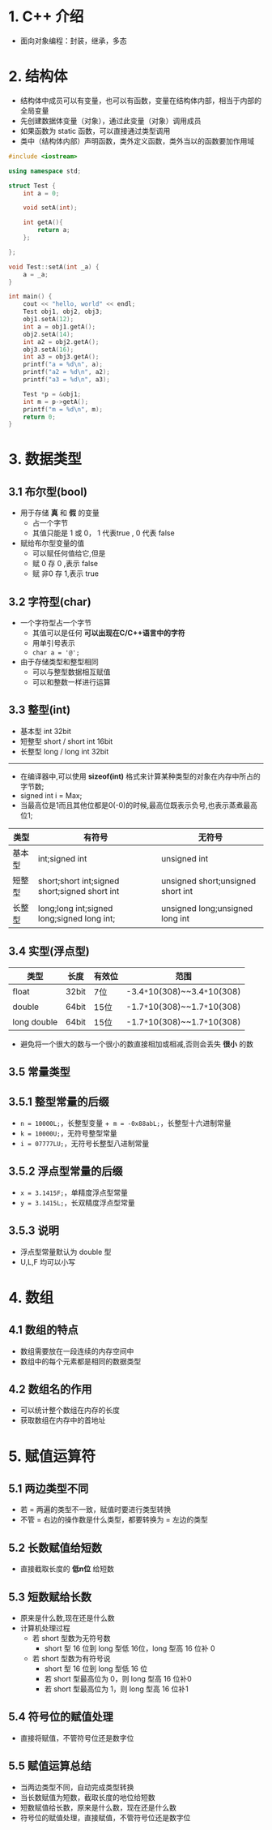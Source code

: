 # 1. C++ 介绍
+ 面向对象编程：封装，继承，多态

# 2. 结构体
+ 结构体中成员可以有变量，也可以有函数，变量在结构体内部，相当于内部的全局变量
+ 先创建数据体变量（对象），通过此变量（对象）调用成员
+ 如果函数为 static 函数，可以直接通过类型调用
+ 类中（结构体内部）声明函数，类外定义函数，类外当以的函数要加作用域

```cpp
#include <iostream>

using namespace std;

struct Test {
    int a = 0;

    void setA(int);

    int getA(){
        return a;
    };

};

void Test::setA(int _a) {
    a = _a;
}

int main() {
    cout << "hello, world" << endl;
    Test obj1, obj2, obj3;
    obj1.setA(12);
    int a = obj1.getA();
    obj2.setA(14);
    int a2 = obj2.getA();
    obj3.setA(16);
    int a3 = obj3.getA();
    printf("a = %d\n", a);
    printf("a2 = %d\n", a2);
    printf("a3 = %d\n", a3);

    Test *p = &obj1;
    int m = p->getA();
    printf("m = %d\n", m);
    return 0;
}
```

# 3. 数据类型

## 3.1 布尔型(bool)
+ 用于存储 **真** 和 **假** 的变量
    + 占一个字节
    + 其值只能是 1 或 0， 1 代表true , 0 代表 false
+ 赋给布尔型变量的值
    + 可以赋任何值给它,但是
    + 赋 0 存 0 ,表示 false
    + 赋 非0 存 1,表示 true
    
## 3.2 字符型(char)
+ 一个字符型占一个字节
    + 其值可以是任何 **可以出现在C/C++语言中的字符**
    + 用单引号表示
    + `char a = '@';`
+ 由于存储类型和整型相同
    + 可以与整型数据相互赋值
    + 可以和整数一样进行运算
    
## 3.3 整型(int)
+ 基本型 int 32bit
+ 短整型 short / short int 16bit
+ 长整型 long / long int 32bit

--------------

+ 在编译器中,可以使用 **sizeof(int)** 格式来计算某种类型的对象在内存中所占的字节数;
+ signed int i = Max;
+ 当最高位是1而且其他位都是0(-0)的时候,最高位既表示负号,也表示蒸煮最高位1;

| 类型  | 有符号    | 无符号 |
| ------- | -------- | ------ |
|基本型  |int;signed int | unsigned int|
|短整型  | short;short int;signed short;signed short int|unsigned short;unsigned short int|
|长整型  |long;long int;signed long;signed long int;|unsigned long;unsigned long int|

## 3.4 实型(浮点型)

|  类型   | 长度    | 有效位 | 范围 |
| ------- | -------- | ------ | ----|
|float    |32bit     |7位     |-3.4`*`10(308)~~3.4`*`10(308)|
|double   | 64bit    |15位    |-1.7`*`10(308)~~1.7`*`10(308)|
|long double |64bit  |15位    |-1.7`*`10(308)~~1.7`*`10(308)|
+ 避免将一个很大的数与一个很小的数直接相加或相减,否则会丢失 **很小** 的数


## 3.5 常量类型
## 3.5.1 整型常量的后缀
+ `n = 10000L;`，长整型变量
+` m = -0x88abL;`，长整型十六进制常量
+ `k = 10000U;`，无符号整型常量
+ `i = 07777LU;`，无符号长整型八进制常量

## 3.5.2 浮点型常量的后缀
+ `x = 3.1415F;`，单精度浮点型常量
+ `y = 3.1415L;`，长双精度浮点型常量

## 3.5.3 说明
+ 浮点型常量默认为 double 型
+ U,L,F 均可以小写

# 4. 数组
## 4.1 数组的特点
+ 数组需要放在一段连续的内存空间中
+ 数组中的每个元素都是相同的数据类型

## 4.2 数组名的作用
+ 可以统计整个数组在内存的长度
+ 获取数组在内存中的首地址

# 5. 赋值运算符

## 5.1 两边类型不同
+ 若 = 两遍的类型不一致，赋值时要进行类型转换
+ 不管 = 右边的操作数是什么类型，都要转换为 = 左边的类型

## 5.2 长数赋值给短数
+ 直接截取长度的 **低n位** 给短数 

## 5.3 短数赋给长数
+ 原来是什么数,现在还是什么数
+ 计算机处理过程
    + 若 short 型数为无符号数
        + short 型 16 位到 long 型低 16位，long 型高 16 位补 0
    + 若 short 型数为有符号说
        + short 型 16 位到 long 型低 16 位
        + 若 short 型最高位为 0，则 long 型高 16 位补0
        + 若 short 型最高位为 1，则 long 型高 16 位补1
        
## 5.4 符号位的赋值处理
+ 直接将赋值，不管符号位还是数字位

## 5.5 赋值运算总结
+ 当两边类型不同，自动完成类型转换
+ 当长数赋值为短数，截取长度的地位给短数
+ 短数赋值给长数，原来是什么数，现在还是什么数
+ 符号位的赋值处理，直接赋值，不管符号位还是数字位
